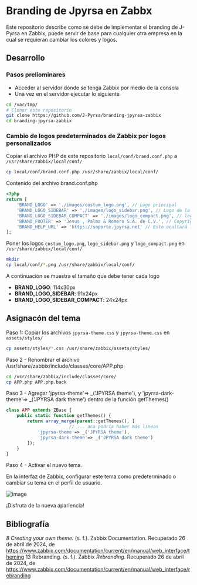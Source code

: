 # Branding de Jpyrsa en Zabbx

Este repositorio describe como se debe de implementar el branding de J-Pyrsa en Zabbix, puede servir de base para cualquier otra empresa en la cual se requieran cambiar los colores y logos.

## Desarrollo

### Pasos preliominares

- Acceder al servidor dónde se tenga Zabbix por medio de la consola
- Una vez en el servidor ejecutar lo siguiente

```bash
cd /var/tmp/
# Clonar este repositorio
git clone https://github.com/J-Pyrsa/branding-jpyrsa-zabbix
cd branding-jpyrsa-zabbix
```

### Cambio de logos predeterminados de Zabbix por logos personalizados



Copiar el archivo PHP de este repositorio `local/conf/brand.conf.php` a `/usr/share/zabbix/local/conf/`

```bash
cp local/conf/brand.conf.php /usr/share/zabbix/local/conf/
```

Contenido del archivo brand.conf.php

```php
<?php
return [
	'BRAND_LOGO' => './images/costum_logo.png', // Logo principal
	'BRAND_LOGO_SIDEBAR' => './images/logo_sidebar.png', // Logo de la barra extendida
	'BRAND_LOGO_SIDEBAR_COMPACT' => './images/logo_compact.png', // logo de la barra compacta
	'BRAND_FOOTER' => 'Jesus , Palma & Romero S.A. de C.V.', // Copyright
	'BRAND_HELP_URL' => 'https://soporte.jpyrsa.net' // Esto ocultará los enlaces a las páginas de soporte de Zabbix y sus integraciones.
];
```

Poner los logos  `costum_logo.png`, `logo_sidebar.png` y `logo_compact.png` en `/usr/share/zabbix/local/conf/`


```bash
mkdir 
cp local/conf/*.png /usr/share/zabbix/local/conf/
```

A continuación se muestra el tamaño que debe tener cada logo

- **BRAND_LOGO**: 114x30px
- **BRAND_LOGO_SIDEBAR**: 91x24px
- **BRAND_LOGO_SIDEBAR_COMPACT**: 24x24px

## Asignacón del tema

Paso 1: Copiar los archivos `jpyrsa-theme.css` y  `jpyrsa-theme.css` en `assets/styles/`

```bash
cp assets/styles/*.css /usr/share/zabbix/assets/styles/
```

Paso 2 - Renombrar el archivo /usr/share/zabbix/include/classes/core/APP.php 

```bash
cd /usr/share/zabbix/include/classes/core/
cp APP.php APP.php.back
```

Paso 3 - Agregar 'jpyrsa-theme'=> _('JPYRSA theme'), y 'jpyrsa-dark-theme'=> _('JPYRSA dark theme') dentro de la función getThemes()

```php
class APP extends ZBase {
	public static function getThemes() {
		return array_merge(parent::getThemes(), [
                        // ... aca podría haber más lineas
			'jpyrsa-theme'=> _('JPYRSA theme'),
			'jpyrsa-dark-theme'=> _('JPYRSA dark theme')
		]);
	}
}
```

Paso 4  - Activar el nuevo tema.

En la interfaz de Zabbix, configurar este tema como predeterminado o cambiar su tema en el perfil de usuario.

![image](https://github.com/J-Pyrsa/branding-jpyrsa-zabbix/assets/30660343/a19e62fa-92ab-4aa7-b99d-343c51d31b63)


¡Disfruta de la nueva apariencia!

## Bibliografía

_8 Creating your own theme._ (s. f.). Zabbix Documentation. Recuperado 26 de abril de 2024, de https://www.zabbix.com/documentation/current/en/manual/web_interface/theming 13 Rebranding. (s. f.). Zabbix _Rebranding_. Recuperado 26 de abril de 2024, de https://www.zabbix.com/documentation/current/en/manual/web_interface/rebranding